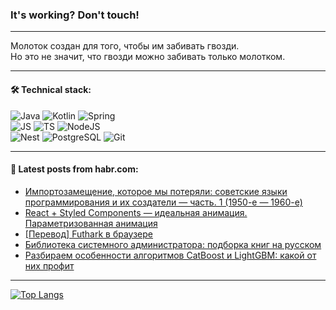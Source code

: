 ### It's working? Don't touch!

---
Молоток создан для того, чтобы им забивать гвозди. <br>
Но это не значит, что гвозди можно забивать только молотком.

---

#### 🛠️ Technical stack:

![Java](https://img.shields.io/badge/Java-informational?logo=Oracle&style=flat&logoColor=white&color=FF4500)
![Kotlin](https://img.shields.io/badge/Kotlin-informational?logo=Kotlin&style=flat&logoColor=white&color=774D97)
![Spring](https://img.shields.io/badge/SpringBoot-informational?logo=SpringBoot&style=flat&logoColor=white&color=6DB33F) <br>
![JS](https://img.shields.io/badge/JS-informational?logo=javaScript&style=flat&logoColor=black&color=F7Df1E)
![TS](https://img.shields.io/badge/TypeScript-informational?logo=typeScript&style=flat&logoColor=black&color=0667A8)
![NodeJS](https://img.shields.io/badge/NodeJS-informational?logo=node.js&style=flat&logoColor=white&color=70A760) <br>
![Nest](https://img.shields.io/badge/NestJS-informational?logo=NestJS&style=flat&logoColor=white&color=E0234E)
![PostgreSQL](https://img.shields.io/badge/PostgreSQL-informational?logo=PostgreSQL&style=flat&logoColor=white&color=DAA520)
![Git](https://img.shields.io/badge/Git-informational?logo=git&style=flat&logoColor=white&color=778899)

___

#### 💬 Latest posts from habr.com:

<!-- BLOG-POST-LIST:START -->
- [Импортозамещение, которое мы потеряли: советские языки программирования и их создатели — часть. 1 &lpar;1950-е — 1960-е&rpar;](https://habr.com/ru/companies/eaeconsult/articles/751132/?utm_source=habrahabr&utm_medium=rss&utm_campaign=751132)
- [React + Styled Components — идеальная анимация. Параметризованная анимация](https://habr.com/ru/articles/751120/?utm_source=habrahabr&utm_medium=rss&utm_campaign=751120)
- [[Перевод] Futhark в браузере](https://habr.com/ru/companies/timeweb/articles/751106/?utm_source=habrahabr&utm_medium=rss&utm_campaign=751106)
- [Библиотека системного администратора: подборка книг на русском](https://habr.com/ru/companies/skillbox/articles/751112/?utm_source=habrahabr&utm_medium=rss&utm_campaign=751112)
- [Разбираем особенности алгоритмов CatBoost и LightGBM: какой от них профит](https://habr.com/ru/companies/tochka/articles/751012/?utm_source=habrahabr&utm_medium=rss&utm_campaign=751012)
<!-- BLOG-POST-LIST:END -->

---
[![Top Langs](https://github-readme-stats-git-master-advtsetting-gmailcom.vercel.app/api/top-langs/?username=zloylis&langs_count=10&hide_title=false&title_color=e6edf3&size_weight=0.5&count_weight=0.5&layout=compact&hide_border=true&theme=dracula)](https://github.com/zloylis)

<!-- ![GitHub stats](https://github-readme-stats-git-master-advtsetting-gmailcom.vercel.app/api?username=zloylis&show_icons=true&hide_border=true&theme=dracula&hide_title=true&include_all_commits=true&count_private=true&hide=contribs&hide_rank=true) -->
